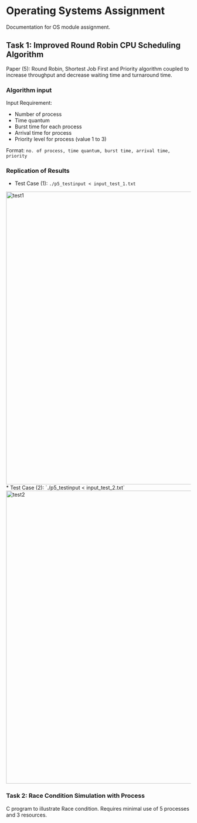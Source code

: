 # Operating Systems Assignment
Documentation for OS module assignment. 

## Task 1: Improved Round Robin CPU Scheduling Algorithm 
Paper (5): Round Robin, Shortest Job First and Priority algorithm coupled to increase throughput and decrease waiting time and turnaround time. 

### Algorithm input 
Input Requirement: 
* Number of process 
* Time quantum 
* Burst time for each process 
* Arrival time for process 
* Priority level for process (value 1 to 3) 

Format: 
`no. of process, time quantum, burst time, arrival time, priority`

### Replication of Results 
* Test Case (1): `./p5_testinput < input_test_1.txt`
<img width="800" alt="test1" src="https://user-images.githubusercontent.com/26267783/114757773-d8042800-9d8e-11eb-9d7d-becf32c91079.png">
* Test Case (2): `./p5_testinput < input_test_2.txt`
<img width="800" alt="test2" src="https://user-images.githubusercontent.com/26267783/114758032-1a2d6980-9d8f-11eb-84b6-6888750ac201.png">



### Task 2: Race Condition Simulation with Process 
C program to illustrate Race condition. Requires minimal use of 5 processes and 3 resources. 

